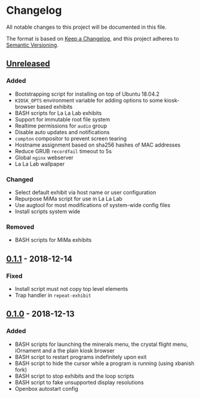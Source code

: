 # Changelog
All notable changes to this project will be documented in this file.

The format is based on [Keep a Changelog](https://keepachangelog.com/en/1.0.0/),
and this project adheres to [Semantic Versioning](https://semver.org/spec/v2.0.0.html).

## [Unreleased]

### Added
- Bootstrapping script for installing on top of Ubuntu 18.04.2
- `KIOSK_OPTS` environment variable for adding options to some kiosk-browser based exhibits 
- BASH scripts for  La La Lab exhibits
- Support for immutable root file system
- Realtime permissions for `audio` group
- Disable auto updates and notifications
- `compton` compositor to prevent screen tearing
- Hostname assignment based on sha256 hashes of MAC addresses 
- Reduce GRUB `recordfail` timeout to 5s
- Global `nginx` webserver
- La La Lab wallpaper

### Changed
- Select default exhibit via host name or user configuration
- Repurpose MiMa script for use in La La Lab
- Use augtool for most modifications of system-wide config files
- Install scripts system wide

### Removed
- BASH scripts for MiMa exhibits

## [0.1.1] - 2018-12-14
### Fixed
- Install script must not copy top level elements
- Trap handler in `repeat-exhibit`

## [0.1.0] - 2018-12-13
### Added
- BASH scripts for launching the minerals menu, the crystal flight menu,
  iOrnament and a the plain kiosk browser
- BASH script to restart programs indefinitely upon exit
- BASH script to hide the cursor while a program is running (using xbanish fork)
- BASH script to stop exhibits and the loop scripts
- BASH script to fake unsupported display resolutions
- Openbox autostart config

[Unreleased]: https://github.com/IMAGINARY/mima-scripts/compare/v0.1.1...HEAD
[0.1.1]: https://github.com/IMAGINARY/mima-scripts/compare/v0.1.0...v0.1.1
[0.1.0]: https://github.com/IMAGINARY/mima-scripts/compare/v0.0.0...v0.1.0
